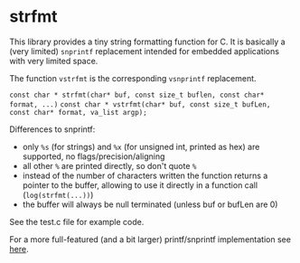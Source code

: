 # strfmt
This library provides a tiny string formatting function for C. It is basically
a (very limited) `snprintf` replacement intended for embedded applications with
very limited space. 

The function `vstrfmt` is the corresponding `vsnprintf` replacement.

`const char * strfmt(char* buf, const size_t buflen, const char* format, ...)`
`const char * vstrfmt(char* buf, const size_t bufLen, const char* format, va_list argp);`

Differences to snprintf:
* only `%s` (for strings) and `%x` (for unsigned int, printed as hex) are supported, no flags/precision/aligning
* all other `%` are printed directly, so don't quote `%`
* instead of the number of characters written the function returns a pointer to the buffer, allowing to use it directly in a function call (`log(strfmt(...))`)
* the buffer will always be null terminated (unless buf or bufLen are 0)

See the test.c file for example code.

For a more full-featured (and a bit larger) printf/snprintf implementation see [here](https://github.com/mpaland/printf).
